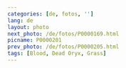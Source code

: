 ```yaml
---
categories: [de, fotos, '']
lang: de
layout: photo
next_photo: /de/fotos/P0000169.html
picname: P0000201
prev_photo: /de/fotos/P0000205.html
tags: [Blood, Dead Oryx, Grass]
---
```

